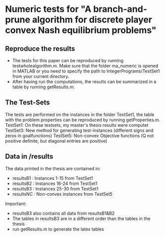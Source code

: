 # Numeric tests for "A branch-and-prune algorithm for discrete player convex Nash equilibrium problems"

## Reproduce the results
- The tests for this paper can be reproduced by running testwholealgorithm.m. Make sure that the folder ma_numeric is opened in MATLAB or you need to specify the path to IntegerPrograms/TestSet1 from your current directory.
- After having run the computations, the results can be summarized in a table by running getResults.m.

## The Test-Sets
The tests are performed on the instances in the folder TestSet1, the table with the problem properties can be reproduced by running getProperties.m.
TestSet1: On these testsets, my master's thesis results were computet
TestSet3: New method for generating test-instances (different signs and zeros in goalfunctions)
TestSet5: Non-convex Objective functions (Q not positive definite, but diagonal entries are positive)

## Data in /results
The data printed in the thesis are contained in:

- resultsB1 : Instances 1-15  from TestSet1
- resultsB2 : Instances 16-24 from TestSet1
- resultsB3 : Instances 25-30 from TestSet1
- resultsNC : Non-convex instances from TestSet5

Important:

- resultsB3 also contains all data from resultsB1&B2
- The tables in resultsB3 are in a different order than the tables in the thesis
- run getResults.m to generate the latex tables

